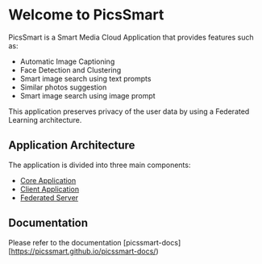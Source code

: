 # Welcome to PicsSmart

PicsSmart is a Smart Media Cloud Application that provides features such as:

- Automatic Image Captioning
- Face Detection and Clustering
- Smart image search using text prompts
- Similar photos suggestion
- Smart image search using image prompt

This application preserves privacy of the user data by using a Federated Learning architecture.

## Application Architecture

The application is divided into three main components:

- [Core Application](https://github.com/PicsSmart/picssmart-core.git)
- [Client Application](https://github.com/PicsSmart/picssmart-client.git)
- [Federated Server](https://github.com/PicsSmart/picssmart-fed-server.git)

## Documentation

Please refer to the documentation [picssmart-docs][https://picssmart.github.io/picssmart-docs/)
